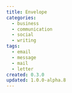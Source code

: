 ```yaml
---
title: Envelope
categories:
  - business
  - communication
  - social
  - writing
tags:
  - email
  - message
  - mail
  - letter
created: 0.3.0
updated: 1.0.0-alpha.8
---
```

